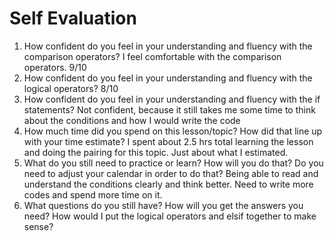 # Self Evaluation

1. How confident do you feel in your understanding and fluency with the comparison operators?
I feel comfortable with the comparison operators. 9/10
1. How confident do you feel in your understanding and fluency with the logical operators?
8/10
1. How confident do you feel in your understanding and fluency with the if statements?
Not confident, because it still takes me some time to think about the conditions and how I would write the code
1. How much time did you spend on this lesson/topic? How did that line up with your time estimate?
I spent about 2.5 hrs total learning the lesson and doing the pairing for this topic. Just about what I estimated.
1. What do you still need to practice or learn? How will you do that? Do you need to adjust your calendar in order to do that?
Being able to read and understand the conditions clearly and think better. Need to write more codes and spend more time on it.
1. What questions do you still have? How will you get the answers you need? How would I put the logical operators and elsif together to make sense? 

